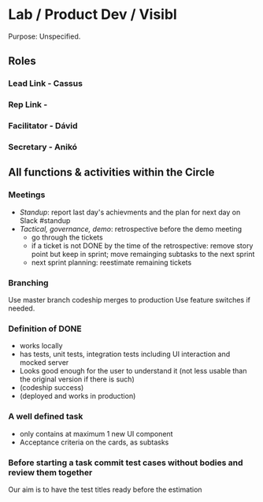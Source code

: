 # Lab / Product Dev / Visibl
Purpose: Unspecified.

## Roles

### Lead Link - Cassus
### Rep Link - 
### Facilitator - Dávid
### Secretary - Anikó

## All functions & activities within the Circle

### Meetings
- _Standup_: report last day's achievments and the plan for next day on Slack #standup
- _Tactical, governance, demo_: retrospective before the demo meeting
  - go through the tickets
  - if a ticket is not DONE by the time of the retrospective:
    remove story point but keep in sprint; move remainging subtasks to the next sprint
  - next sprint planning: reestimate remaining tickets

### Branching
Use master branch
codeship merges to production
Use feature switches if needed.

### Definition of DONE
- works locally
- has tests, unit tests, integration tests including UI interaction and mocked server
- Looks good enough for the user to understand it (not less usable than the original version if there is such)
- (codeship success)
- (deployed and works in production)

### A well defined task
- only contains at maximum 1 new UI component
- Acceptance criteria on the cards, as subtasks

### Before starting a task commit test cases without bodies and review them together
Our aim is to have the test titles ready before the estimation
